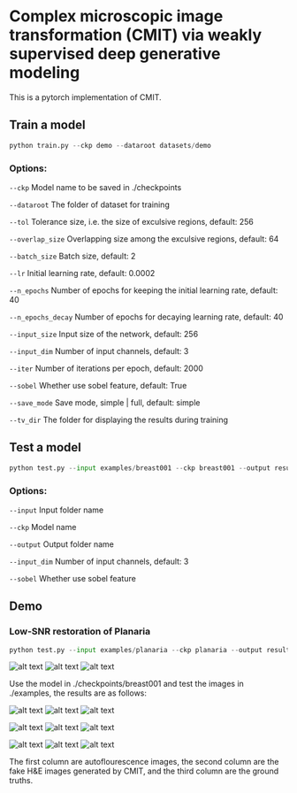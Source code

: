 # Complex microscopic image transformation (CMIT) via weakly supervised deep generative modeling
This is a pytorch implementation of CMIT.

##  Train a model
```python
python train.py --ckp demo --dataroot datasets/demo
```

### Options:
```--ckp```	Model name to be saved in ./checkpoints

```--dataroot```	The folder of dataset for training

```--tol```	Tolerance size, i.e. the size of exculsive regions, default: 256

```--overlap_size```	Overlapping size among the exculsive regions, default: 64

```--batch_size```	Batch size, default: 2

```--lr```	Initial learning rate, default: 0.0002

```--n_epochs```	Number of epochs for keeping the initial learning rate, default: 40

```--n_epochs_decay```	Number of epochs for decaying learning rate, default: 40

```--input_size```	Input size of the network, default: 256

```--input_dim```	Number of input channels, default: 3

```--iter```	Number of iterations per epoch, default: 2000

```--sobel```	Whether use sobel feature, default: True

```--save_mode```	Save mode, simple | full, default: simple

```--tv_dir```	The folder for displaying the results during training

## Test a model
```python
python test.py --input examples/breast001 --ckp breast001 --output results/breast001_cmit --sobel
```
### Options:
```--input```	Input folder name

```--ckp```	Model name

```--output```	Output folder name

```--input_dim```	Number of input channels, default: 3

```--sobel```	Whether use sobel feature

## Demo
### Low-SNR restoration of Planaria
```python
python test.py --input examples/planaria --ckp planaria --output results/planaria --input_dim 1
```
![alt text](https://github.com/weixingdai/CMIT/blob/ab8537d8ab55bf15d2b12e0df6b199901a4c915b/examples/planaria/input.png)
![alt text](https://github.com/weixingdai/CMIT/blob/94d5b8cc787bdf0c04446403c4d1c1f6f71c36cd/results/planaria/fake_cmit_input.png)
![alt text](https://github.com/weixingdai/CMIT/blob/a8778cb8bade10d05895f90ace5db48bdca5e058/examples/breast001%20ground%20truth/gt_1.png)

Use the model in ./checkpoints/breast001 and test the images in ./examples, the results are as follows:
  
![alt text](https://github.com/weixingdai/CMIT/blob/c838e57612973f20286dc6be1900e3b98afb308d/examples/breast001/input_1.png)
![alt text](https://github.com/weixingdai/CMIT/blob/7216a9843db737d8a3a243815ebe1f93c4214fb3/results/breast001_cmit/fake_cmit_input_1.png)
![alt text](https://github.com/weixingdai/CMIT/blob/a8778cb8bade10d05895f90ace5db48bdca5e058/examples/breast001%20ground%20truth/gt_1.png)

![alt text](https://github.com/weixingdai/CMIT/blob/c838e57612973f20286dc6be1900e3b98afb308d/examples/breast001/input_2.png)
![alt text](https://github.com/weixingdai/CMIT/blob/7216a9843db737d8a3a243815ebe1f93c4214fb3/results/breast001_cmit/fake_cmit_input_2.png)
![alt text](https://github.com/weixingdai/CMIT/blob/b7159ba29fe4e928a5083ebc062a7b2b51bb0151/examples/breast001%20ground%20truth/gt_2.png)

![alt text](https://github.com/weixingdai/CMIT/blob/c838e57612973f20286dc6be1900e3b98afb308d/examples/breast001/input_3.png)
![alt text](https://github.com/weixingdai/CMIT/blob/7216a9843db737d8a3a243815ebe1f93c4214fb3/results/breast001_cmit/fake_cmit_input_3.png)
![alt text](https://github.com/weixingdai/CMIT/blob/c058d4fae0702f6d01a76f2f4334904577f2f712/examples/breast001%20ground%20truth/gt_3.png)

The first column are autoflourescence images, the second column are the fake H&E images generated by CMIT, and the third column are the ground truths.

